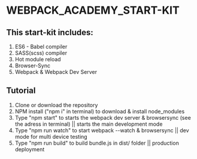 # WEBPACK_ACADEMY_START-KIT

<h2>This start-kit includes: </h2>
<ol>
    <li>ES6 - Babel compiler</li>
    <li>SASS(scss) compiler</li>
    <li>Hot module reload</li>
    <li>Browser-Sync</li>
    <li>Webpack & Webpack Dev Server</li>
</ol>

<h2>Tutorial</h2>
<ol>
    <li>Clone or download the repository</li>
    <li>NPM install ("npm i" in terminal) to download & install node_modules</li>
    <li>Type "npm start" to starts the webpack dev server & browsersync (see the adress in terminal) || starts the main development mode</li>
    <li>Type "npm run watch" to start webpack --watch & browsersync || dev mode for multi device testing</li>
    <li>Type "npm run build" to build bundle.js in dist/ folder || production deployment</li>
</ol>
